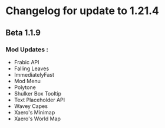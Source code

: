 # Changelog for update to 1.21.4

## Beta 1.1.9

### Mod Updates :
- Frabic API
- Falling Leaves
- ImmediatelyFast
- Mod Menu
- Polytone
- Shulker Box Tooltip
- Text Placeholder API
- Wavey Capes
- Xaero's Minimap
- Xaero's World Map
